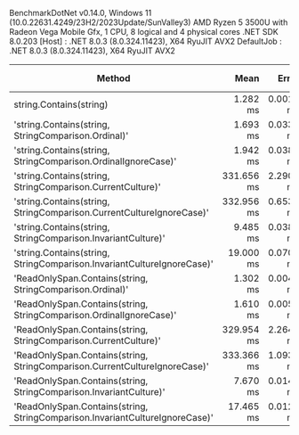 
BenchmarkDotNet v0.14.0, Windows 11 (10.0.22631.4249/23H2/2023Update/SunValley3)
AMD Ryzen 5 3500U with Radeon Vega Mobile Gfx, 1 CPU, 8 logical and 4 physical cores
.NET SDK 8.0.203
  [Host]     : .NET 8.0.3 (8.0.324.11423), X64 RyuJIT AVX2
  DefaultJob : .NET 8.0.3 (8.0.324.11423), X64 RyuJIT AVX2


 Method                                                                             | Mean       | Error     | StdDev    | Median     | Ratio    | RatioSD | Allocated | Alloc Ratio |
----------------------------------------------------------------------------------- |-----------:|----------:|----------:|-----------:|---------:|--------:|----------:|------------:|
 string.Contains(string)                                                            |   1.282 ms | 0.0017 ms | 0.0014 ms |   1.282 ms | baseline |         |         - |          NA |
 'string.Contains(string, StringComparison.Ordinal)'                                |   1.693 ms | 0.0336 ms | 0.0730 ms |   1.648 ms |     +32% |    4.3% |       1 B |          NA |
 'string.Contains(string, StringComparison.OrdinalIgnoreCase)'                      |   1.942 ms | 0.0382 ms | 0.0718 ms |   1.900 ms |     +51% |    3.7% |       2 B |          NA |
 'string.Contains(string, StringComparison.CurrentCulture)'                         | 331.656 ms | 2.2906 ms | 2.0306 ms | 330.981 ms | +25,763% |    0.6% |     400 B |          NA |
 'string.Contains(string, StringComparison.CurrentCultureIgnoreCase)'               | 332.956 ms | 0.6539 ms | 0.5797 ms | 332.930 ms | +25,864% |    0.2% |     400 B |          NA |
 'string.Contains(string, StringComparison.InvariantCulture)'                       |   9.485 ms | 0.0384 ms | 0.0340 ms |   9.476 ms |    +640% |    0.4% |       6 B |          NA |
 'string.Contains(string, StringComparison.InvariantCultureIgnoreCase)'             |  19.000 ms | 0.0700 ms | 0.0547 ms |  18.980 ms |  +1,382% |    0.3% |      12 B |          NA |
 'ReadOnlySpan<char>.Contains(string, StringComparison.Ordinal)'                    |   1.302 ms | 0.0040 ms | 0.0031 ms |   1.301 ms |      +2% |    0.3% |       1 B |          NA |
 'ReadOnlySpan<char>.Contains(string, StringComparison.OrdinalIgnoreCase)'          |   1.610 ms | 0.0052 ms | 0.0044 ms |   1.611 ms |     +26% |    0.3% |       1 B |          NA |
 'ReadOnlySpan<char>.Contains(string, StringComparison.CurrentCulture)'             | 329.954 ms | 2.2649 ms | 1.8913 ms | 329.380 ms | +25,630% |    0.6% |     400 B |          NA |
 'ReadOnlySpan<char>.Contains(string, StringComparison.CurrentCultureIgnoreCase)'   | 333.366 ms | 1.0939 ms | 1.0233 ms | 333.568 ms | +25,896% |    0.3% |     400 B |          NA |
 'ReadOnlySpan<char>.Contains(string, StringComparison.InvariantCulture)'           |   7.670 ms | 0.0140 ms | 0.0110 ms |   7.671 ms |    +498% |    0.2% |       6 B |          NA |
 'ReadOnlySpan<char>.Contains(string, StringComparison.InvariantCultureIgnoreCase)' |  17.465 ms | 0.0128 ms | 0.0107 ms |  17.462 ms |  +1,262% |    0.1% |      12 B |          NA |
